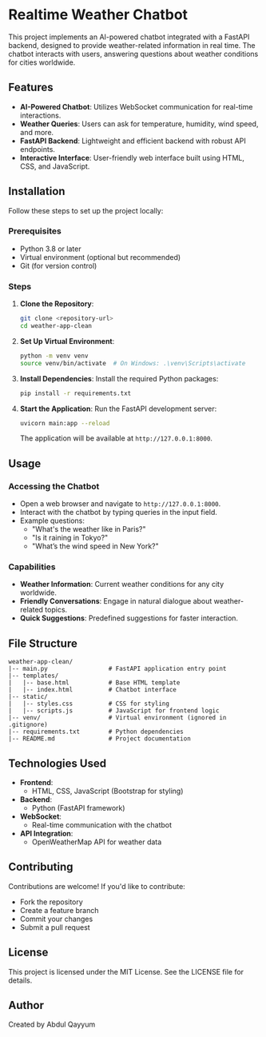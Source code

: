 # Realtime Weather Chatbot

This project implements an AI-powered chatbot integrated with a FastAPI backend, designed to provide weather-related information in real time. The chatbot interacts with users, answering questions about weather conditions for cities worldwide.

## Features

- **AI-Powered Chatbot**: Utilizes WebSocket communication for real-time interactions.
- **Weather Queries**: Users can ask for temperature, humidity, wind speed, and more.
- **FastAPI Backend**: Lightweight and efficient backend with robust API endpoints.
- **Interactive Interface**: User-friendly web interface built using HTML, CSS, and JavaScript.

## Installation

Follow these steps to set up the project locally:

### Prerequisites
- Python 3.8 or later
- Virtual environment (optional but recommended)
- Git (for version control)

### Steps

1. **Clone the Repository**:
   ```bash
   git clone <repository-url>
   cd weather-app-clean
   ```

2. **Set Up Virtual Environment**:
   ```bash
   python -m venv venv
   source venv/bin/activate  # On Windows: .\venv\Scripts\activate
   ```

3. **Install Dependencies**:
   Install the required Python packages:
   ```bash
   pip install -r requirements.txt
   ```

4. **Start the Application**:
   Run the FastAPI development server:
   ```bash
   uvicorn main:app --reload
   ```
   The application will be available at `http://127.0.0.1:8000`.

## Usage

### Accessing the Chatbot
- Open a web browser and navigate to `http://127.0.0.1:8000`.
- Interact with the chatbot by typing queries in the input field.
- Example questions:
  - "What's the weather like in Paris?"
  - "Is it raining in Tokyo?"
  - "What’s the wind speed in New York?"

### Capabilities
- **Weather Information**: Current weather conditions for any city worldwide.
- **Friendly Conversations**: Engage in natural dialogue about weather-related topics.
- **Quick Suggestions**: Predefined suggestions for faster interaction.

## File Structure

```
weather-app-clean/
|-- main.py                 # FastAPI application entry point
|-- templates/
|   |-- base.html           # Base HTML template
|   |-- index.html          # Chatbot interface
|-- static/
|   |-- styles.css          # CSS for styling
|   |-- scripts.js          # JavaScript for frontend logic
|-- venv/                   # Virtual environment (ignored in .gitignore)
|-- requirements.txt        # Python dependencies
|-- README.md               # Project documentation
```

## Technologies Used

- **Frontend**:
  - HTML, CSS, JavaScript (Bootstrap for styling)
- **Backend**:
  - Python (FastAPI framework)
- **WebSocket**:
  - Real-time communication with the chatbot
- **API Integration**:
  - OpenWeatherMap API for weather data

## Contributing

Contributions are welcome! If you'd like to contribute:
- Fork the repository
- Create a feature branch
- Commit your changes
- Submit a pull request

## License

This project is licensed under the MIT License. See the LICENSE file for details.

## Author

Created by Abdul Qayyum

